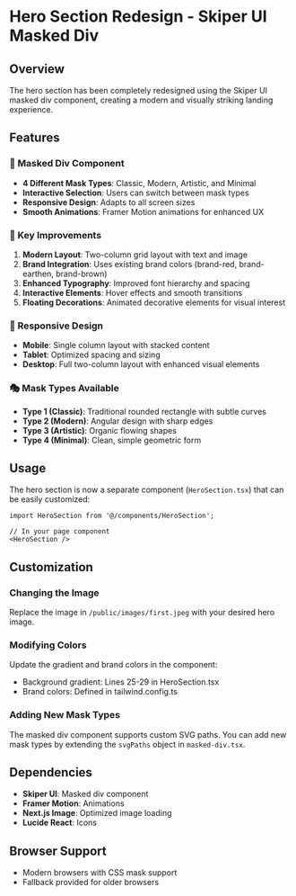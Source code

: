 # Hero Section Redesign - Skiper UI Masked Div

## Overview
The hero section has been completely redesigned using the Skiper UI masked div component, creating a modern and visually striking landing experience.

## Features

### 🎨 Masked Div Component
- **4 Different Mask Types**: Classic, Modern, Artistic, and Minimal
- **Interactive Selection**: Users can switch between mask types
- **Responsive Design**: Adapts to all screen sizes
- **Smooth Animations**: Framer Motion animations for enhanced UX

### 🎯 Key Improvements
1. **Modern Layout**: Two-column grid layout with text and image
2. **Brand Integration**: Uses existing brand colors (brand-red, brand-earthen, brand-brown)
3. **Enhanced Typography**: Improved font hierarchy and spacing
4. **Interactive Elements**: Hover effects and smooth transitions
5. **Floating Decorations**: Animated decorative elements for visual interest

### 📱 Responsive Design
- **Mobile**: Single column layout with stacked content
- **Tablet**: Optimized spacing and sizing
- **Desktop**: Full two-column layout with enhanced visual elements

### 🎭 Mask Types Available
- **Type 1 (Classic)**: Traditional rounded rectangle with subtle curves
- **Type 2 (Modern)**: Angular design with sharp edges
- **Type 3 (Artistic)**: Organic flowing shapes
- **Type 4 (Minimal)**: Clean, simple geometric form

## Usage

The hero section is now a separate component (`HeroSection.tsx`) that can be easily customized:

```tsx
import HeroSection from '@/components/HeroSection';

// In your page component
<HeroSection />
```

## Customization

### Changing the Image
Replace the image in `/public/images/first.jpeg` with your desired hero image.

### Modifying Colors
Update the gradient and brand colors in the component:
- Background gradient: Lines 25-29 in HeroSection.tsx
- Brand colors: Defined in tailwind.config.ts

### Adding New Mask Types
The masked div component supports custom SVG paths. You can add new mask types by extending the `svgPaths` object in `masked-div.tsx`.

## Dependencies
- **Skiper UI**: Masked div component
- **Framer Motion**: Animations
- **Next.js Image**: Optimized image loading
- **Lucide React**: Icons

## Browser Support
- Modern browsers with CSS mask support
- Fallback provided for older browsers

